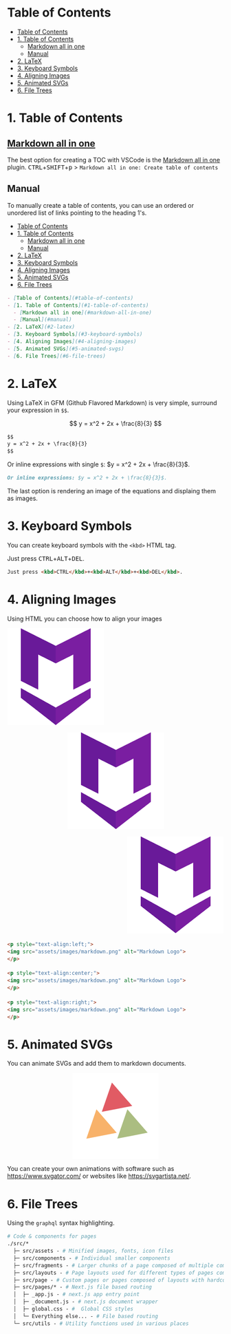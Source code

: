 # Table of Contents

- [Table of Contents](#table-of-contents)
- [1. Table of Contents](#1-table-of-contents)
  - [Markdown all in one](#markdown-all-in-one)
  - [Manual](#manual)
- [2. LaTeX](#2-latex)
- [3. Keyboard Symbols](#3-keyboard-symbols)
- [4. Aligning Images](#4-aligning-images)
- [5. Animated SVGs](#5-animated-svgs)
- [6. File Trees](#6-file-trees)

# 1. Table of Contents

## [Markdown all in one](https://marketplace.visualstudio.com/items?itemName=yzhang.markdown-all-in-one)

The best option for creating a TOC with VSCode is the [Markdown all in one](https://marketplace.visualstudio.com/items?itemName=yzhang.markdown-all-in-one) plugin. <kbd>CTRL</kbd>+<kbd>SHIFT</kbd>+<kbd>p</kbd> > `Markdown all in one: Create table of contents`

## Manual

To manually create a table of contents, you can use an ordered or unordered list of links pointing to the heading 1's.

- [Table of Contents](#table-of-contents)
- [1. Table of Contents](#1-table-of-contents)
  - [Markdown all in one](#markdown-all-in-one)
  - [Manual](#manual)
- [2. LaTeX](#2-latex)
- [3. Keyboard Symbols](#3-keyboard-symbols)
- [4. Aligning Images](#4-aligning-images)
- [5. Animated SVGs](#5-animated-svgs)
- [6. File Trees](#6-file-trees)

```md
- [Table of Contents](#table-of-contents)
- [1. Table of Contents](#1-table-of-contents)
  - [Markdown all in one](#markdown-all-in-one)
  - [Manual](#manual)
- [2. LaTeX](#2-latex)
- [3. Keyboard Symbols](#3-keyboard-symbols)
- [4. Aligning Images](#4-aligning-images)
- [5. Animated SVGs](#5-animated-svgs)
- [6. File Trees](#6-file-trees)
```

# 2. LaTeX

Using LaTeX in GFM (Github Flavored Markdown) is very simple, surround your expression in `$$`.

$$
y = x^2 + 2x + \frac{8}{3}
$$

```md
$$
y = x^2 + 2x + \frac{8}{3}
$$
```

Or inline expressions with single `$`: $y = x^2 + 2x + \frac{8}{3}$.

```md
Or inline expressions: $y = x^2 + 2x + \frac{8}{3}$.
```

The last option is rendering an image of the equations and displaing them as images.

# 3. Keyboard Symbols

You can create keyboard symbols with the `<kbd>` HTML tag.

Just press <kbd>CTRL</kbd>+<kbd>ALT</kbd>+<kbd>DEL</kbd>.

```md
Just press <kbd>CTRL</kbd>+<kbd>ALT</kbd>+<kbd>DEL</kbd>.
```

# 4. Aligning Images

Using HTML you can choose how to align your images

<p style="text-align:left;">
<img src="assets/images/markdown.png" alt="Markdown Logo">
</p>

<p style="text-align:center;">
<img src="assets/images/markdown.png" alt="Markdown Logo">
</p>

<p style="text-align:right;">
<img src="assets/images/markdown.png" alt="Markdown Logo">
</p>

```md
<p style="text-align:left;">
<img src="assets/images/markdown.png" alt="Markdown Logo">
</p>

<p style="text-align:center;">
<img src="assets/images/markdown.png" alt="Markdown Logo">
</p>

<p style="text-align:right;">
<img src="assets/images/markdown.png" alt="Markdown Logo">
</p>
```

# 5. Animated SVGs

You can animate SVGs and add them to markdown documents.

<svg xmlns="http://www.w3.org/2000/svg" xmlns:xlink="http://www.w3.org/1999/xlink" style="margin:auto;background:#fff;display:block;" width="200px" height="200px" viewBox="0 0 100 100" preserveAspectRatio="xMidYMid">
<g transform="translate(50 42)">
  <g transform="scale(0.8)">
    <g transform="translate(-50 -50)">
      <polygon fill="#e15b64" points="72.5 50 50 11 27.5 50 50 50">
        <animateTransform attributeName="transform" type="rotate" repeatCount="indefinite" dur="1s" values="0 50 38.5;360 50 38.5" keyTimes="0;1"></animateTransform>
      </polygon>
      <polygon fill="#f8b26a" points="5 89 50 89 27.5 50">
        <animateTransform attributeName="transform" type="rotate" repeatCount="indefinite" dur="1s" values="0 27.5 77.5;360 27.5 77.5" keyTimes="0;1"></animateTransform>
      </polygon>
      <polygon fill="#abbd81" points="72.5 50 50 89 95 89">
        <animateTransform attributeName="transform" type="rotate" repeatCount="indefinite" dur="1s" values="0 72.5 77.5;360 72 77.5" keyTimes="0;1"></animateTransform>
      </polygon>
    </g>
  </g>
</g>
</svg>

You can create your own animations with software such as https://www.svgator.com/ or websites like https://svgartista.net/.

# 6. File Trees

Using the ```graphql``` syntax highlighting.

```graphql
# Code & components for pages
./src/* 
  ├─ src/assets - # Minified images, fonts, icon files
  ├─ src/components - # Individual smaller components
  ├─ src/fragments - # Larger chunks of a page composed of multiple components
  ├─ src/layouts - # Page layouts used for different types of pages composed of components and fragments
  ├─ src/page - # Custom pages or pages composed of layouts with hardcoded data components, fragments, & layouts
  ├─ src/pages/* - # Next.js file based routing
  │  ├─ _app.js - # next.js app entry point
  │  ├─ _document.js - # next.js document wrapper
  │  ├─ global.css - #  Global CSS styles
  │  └─ Everything else... - # File based routing
  └─ src/utils - # Utility functions used in various places
```